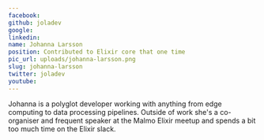 ```yaml
---
facebook: 
github: joladev
google: 
linkedin: 
name: Johanna Larsson
position: Contributed to Elixir core that one time
pic_url: uploads/johanna-larsson.png
slug: johanna-larsson
twitter: joladev
youtube: 
---
```

<p>Johanna is a polyglot developer working with anything from edge computing to data processing pipelines. Outside of work she&#39;s a co-organiser and frequent speaker at the Malmo Elixir meetup and spends a bit too much time on the Elixir slack.</p>
